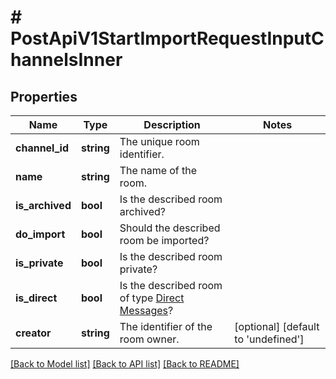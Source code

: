 # # PostApiV1StartImportRequestInputChannelsInner

## Properties

Name | Type | Description | Notes
------------ | ------------- | ------------- | -------------
**channel_id** | **string** | The unique room identifier. |
**name** | **string** | The name of the room. |
**is_archived** | **bool** | Is the described room archived? |
**do_import** | **bool** | Should the described room be imported? |
**is_private** | **bool** | Is the described room private? |
**is_direct** | **bool** | Is the described room of type [Direct Messages](https://docs.rocket.chat/use-rocket.chat/user-guides/rooms/direct-messages)? |
**creator** | **string** | The identifier of the room owner. | [optional] [default to 'undefined']

[[Back to Model list]](../../README.md#models) [[Back to API list]](../../README.md#endpoints) [[Back to README]](../../README.md)
